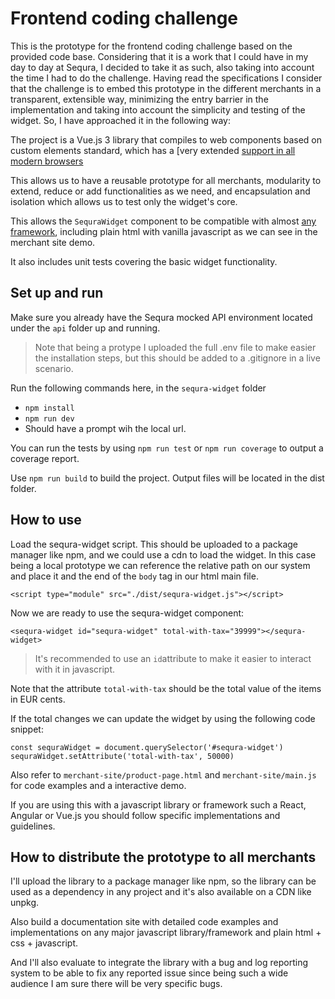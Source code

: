 # Frontend coding challenge
This is the prototype for the frontend coding challenge based on the provided code base.
Considering that it is a work that I could have in my day to day at Sequra, I decided to take it as such, also taking into account the time I had to do the challenge. Having read the specifications I consider that the challenge is to embed this prototype in the different merchants in a transparent, extensible way, minimizing the entry barrier in the implementation and taking into account the simplicity and testing of the widget. So, I have approached it in the following way:

The project is a Vue.js 3 library that compiles to web components based on custom elements standard, which has a [very extended [support in all modern browsers](https://caniuse.com/custom-elementsv1)

This allows us to have a reusable prototype for all merchants, modularity to extend, reduce or add functionalities as we need, and encapsulation and isolation which allows us to test only the widget's core.

This allows the `SequraWidget` component to be compatible with almost [any framework](https://custom-elements-everywhere.com/), including plain html with vanilla javascript as we can see in the merchant site demo.

It also includes unit tests covering the basic widget functionality.

## Set up and run

Make sure you already have the Sequra mocked API environment located under the `api` folder up and running.

> Note that being a protype I uploaded the full .env file to make easier the installation steps, but this should be added to a .gitignore in a live scenario.

Run the following commands here, in the `sequra-widget` folder
* `npm install`
* `npm run dev`
* Should have a prompt wih the local url.

You can run the tests by using `npm run test` or `npm run coverage` to output a coverage report.

Use `npm run build` to build the project. Output files will be located in the dist folder.

## How to use

Load the sequra-widget script. This should be uploaded to a package manager like npm, and we could use a cdn to load the widget. In this case being a local prototype we can reference the relative path on our system and place it and the end of the `body` tag in our html main file.

`<script type="module" src="./dist/sequra-widget.js"></script>`

Now we are ready to use the sequra-widget component:

`<sequra-widget id="sequra-widget" total-with-tax="39999"></sequra-widget>`

>  It's recommended to use an `id`attribute to make it easier to interact with it in javascript.

Note that the attribute `total-with-tax` should be the total value of the items in EUR cents.

If the total changes we can update the widget by using the following code snippet:
```
const sequraWidget = document.querySelector('#sequra-widget')
sequraWidget.setAttribute('total-with-tax', 50000)
```

Also refer to `merchant-site/product-page.html` and `merchant-site/main.js` for code examples and a interactive demo.

If you are using this with a javascript library or framework such a React, Angular or Vue.js you should follow specific implementations and guidelines.

## How to distribute the prototype to all merchants
I'll upload the library to a package manager like npm, so the library can be used as a dependency in any project and it's also available on a CDN like unpkg.

Also build a documentation site with detailed code examples and implementations on any major javascript library/framework and plain html + css + javascript.

And I'll also evaluate to integrate the library with a bug and log reporting system to be able to fix any reported issue since being such a wide audience I am sure there will be very specific bugs.
